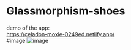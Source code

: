 # Glassmorphism-shoes
demo of the app: <br>
https://celadon-moxie-0249ed.netlify.app/  <br>
#image
![image](https://user-images.githubusercontent.com/97854285/235257527-ae2e68a2-fe5c-4ab6-b4e9-fbee228c8b04.png)
